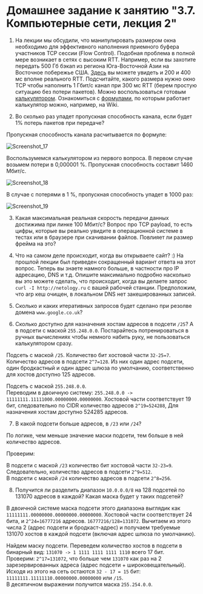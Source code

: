 # Домашнее задание к занятию "3.7. Компьютерные сети, лекция 2"

1. На лекции мы обсудили, что манипулировать размером окна необходимо для эффективного наполнения приемного буфера участников TCP сессии (Flow Control). Подобная проблема в полной мере возникает в сетях с высоким RTT. Например, если вы захотите передать 500 Гб бэкап из региона Юга-Восточной Азии на Восточное побережье США. [Здесь](https://www.cloudping.co/grid) вы можете увидеть и 200 и 400 мс вполне реального RTT. Подсчитайте, какого размера нужно окно TCP чтобы наполнить 1 Гбит/с канал при 300 мс RTT (берем простую ситуацию без потери пакетов). Можно воспользоваться готовым [калькулятором](https://www.switch.ch/network/tools/tcp_throughput/). Ознакомиться с [формулами](https://en.wikipedia.org/wiki/TCP_tuning), по которым работает калькулятор можно, например, на Wiki.

2. Во сколько раз упадет пропускная способность канала, если будет 1% потерь пакетов при передаче?

Пропускная способность канала расчитывается по формуле:

![Screenshot_17](https://user-images.githubusercontent.com/72273610/123207491-46780b80-d4df-11eb-952b-5ae4df6048eb.png)

Воспользумемся калькулятором из первого вопроса.
В первом случае возьмем потери в 0,000001 %. Пропускная способность составит 1460 Мбит/с.

![Screenshot_18](https://user-images.githubusercontent.com/72273610/123210552-f8193b80-d4e3-11eb-984d-162ef683630f.png)


В случае с потерями в 1 %, пропускная способность упадет в 1000 раз:

![Screenshot_19](https://user-images.githubusercontent.com/72273610/123210654-1f700880-d4e4-11eb-9e98-c1693bf3080d.png)


3. Какая  максимальная реальная скорость передачи данных достижима при линке 100 Мбит/с? Вопрос про TCP payload, то есть цифры, которые вы реально увидите в операционной системе в тестах или в браузере при скачивании файлов. Повлияет ли размер фрейма на это?

4. Что на самом деле происходит, когда вы открываете сайт? :)
На прошлой лекции был приведен сокращенный вариант ответа на этот вопрос. Теперь вы знаете намного больше, в частности про IP адресацию, DNS и т.д.
Опишите максимально подробно насколько вы это можете сделать, что происходит, когда вы делаете запрос `curl -I http://netology.ru` с вашей рабочей станции. Предположим, что arp кеш очищен, в локальном DNS нет закешированных записей.

5. Сколько и каких итеративных запросов будет сделано при резолве домена `www.google.co.uk`?

6. Сколько доступно для назначения хостам адресов в подсети `/25`? А в подсети с маской `255.248.0.0`. Постарайтесь потренироваться в ручных вычислениях чтобы немного набить руку, не пользоваться калькулятором сразу.

Подсеть с маской `/25`. 
Количество бит хостовой части `32-25=7`. Количество адресов в подсети `2^7=128`. Из них один адрес подсети, один бродкастный и один адрес шлюза по умолчанию, соответственно для хостов доступно 125 адресов.

Подсеть с маской `255.248.0.0`.  
Переводим в двоичную систему: `255.248.0.0 -> 11111111.11111000.00000000.00000000`. Хостовой части соответствует 19 бит, следовательно по CIDR количество адресов `2^19=524288`, Для назначения хостам доступно 524285 адресов.


7. В какой подсети больше адресов, в `/23` или `/24`?

По логике, чем меньше значение маски подсети, тем больше в ней количество адресов.

Проверим:  

В подсети с маской `/23` количество бит хостовой части `32-23=9`. Следовательно, количество адресов в подсети `2^9=512`.  
В подсети с маской `/24` количество адресов в подсети `2^8=256`.  

8. Получится ли разделить диапазон `10.0.0.0/8` на 128 подсетей по 131070 адресов в каждой? Какая маска будет у таких подсетей?

В двоичной системе маска подсети этого диапазона выглядик как `11111111.00000000.00000000.00000000`. Хостовой части соответствует 24 бита, и `2^24=16777216` адресов. `16777216/128=131072`. Вычитаем из этого числа 2 (адрес подсети и бродкаст-адрес) и получаем требуемые 131070 хостов в каждой подсети (включая адрес шлюза по умолчанию).

Найдем маску подсети. Переведем количество хостов в подсети в бинарный вид: `131070 -> 1 1111 1111 1111 1110` всего 17 бит.  
Проверим: `2^17=131072`, что больше чем `131070` как раз на 2 зарезервированных адреса (адрес подсети + широковещательный).  
Исходя из этого на сеть остаются `32 - 17 = 15` бит: `11111111.11111110.00000000.00000000` или `/15`.  
В десятичном выражении получится маска `255.254.0.0`.


